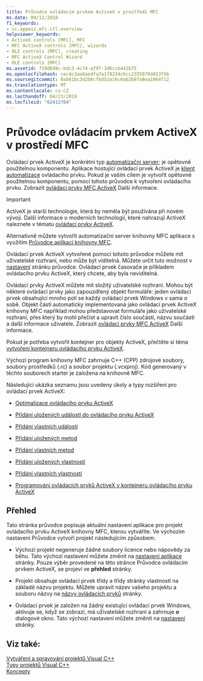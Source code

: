 ```yaml
---
title: Průvodce ovládacím prvkem ActiveX v prostředí MFC
ms.date: 09/12/2018
f1_keywords:
- vc.appwiz.mfc.ctl.overview
helpviewer_keywords:
- ActiveX controls [MFC], MFC
- MFC ActiveX controls [MFC], wizards
- OLE controls [MFC], creating
- MFC ActiveX Control Wizard
- OLE controls [MFC]
ms.assetid: f19d698c-bdc3-4c74-af97-3d6ccb441b75
ms.openlocfilehash: cec4c3aa6aedfa7a1f8234c6cc2355970d453f56
ms.sourcegitcommit: 0ab61bc3d2b6cfbd52a16c6ab2b97a8ea1864f12
ms.translationtype: MT
ms.contentlocale: cs-CZ
ms.lasthandoff: 04/23/2019
ms.locfileid: "62412764"
---
```

# <a name="mfc-activex-control-wizard"></a>Průvodce ovládacím prvkem ActiveX v prostředí MFC

Ovládací prvek ActiveX je konkrétní typ [automatizační server](../../mfc/automation-servers.md); je opětovně použitelnou komponentu. Aplikace hostující ovládací prvek ActiveX je [klient automatizace](../../mfc/automation-clients.md) ovládacího prvku. Pokud je vaším cílem je vytvořit opětovně použitelnou komponentu, pomocí tohoto průvodce k vytvoření ovládacího prvku. Zobrazit [ovládací prvky MFC ActiveX](../../mfc/mfc-activex-controls.md) Další informace.

>[!IMPORTANT]
> ActiveX je starší technologie, která by neměla být používána při novém vývoji. Další informace o moderních technologií, které nahrazují ActiveX naleznete v tématu [ovládací prvky ActiveX](../activex-controls.md).

Alternativně můžete vytvořit automatizační server knihovny MFC aplikace s využitím [Průvodce aplikací knihovny MFC](../../mfc/reference/mfc-application-wizard.md).

Ovládací prvek ActiveX vytvořené pomocí tohoto průvodce můžete mít uživatelské rozhraní, nebo může být viditelná. Můžete určit tuto možnost v [nastavení](../../mfc/reference/control-settings-mfc-activex-control-wizard.md) stránku průvodce. Ovládací prvek časovače je příkladem ovládacího prvku ActiveX, který chcete, aby byla neviditelná.

Ovládací prvky ActiveX můžete mít složitý uživatelské rozhraní. Mohou být některé ovládací prvky jako zapouzdřený objekt formuláře: jeden ovládací prvek obsahující mnoho polí se každý ovládací prvek Windows v sama o sobě. Objekt částí automaticky implementovaná jako ovládací prvek ActiveX knihovny MFC například mohou představovat formuláře jako uživatelské rozhraní, přes který by mohl přečíst a upravit číslo součásti, názvu součásti a další informace uživatele. Zobrazit [ovládací prvky MFC ActiveX](../../mfc/mfc-activex-controls.md) Další informace.

Pokud je potřeba vytvořit kontejner pro objekty ActiveX, přečtěte si téma [vytvoření kontejneru ovládacího prvku ActiveX](../../mfc/reference/creating-an-mfc-activex-control-container.md).

Výchozí program knihovny MFC zahrnuje C++ (CPP) zdrojové soubory, soubory prostředků (.rc) a soubor projektu (.vcxproj). Kód generovaný v těchto souborech starter je založena na knihovně MFC.

Následující ukázka seznamu jsou uvedeny úkoly a typy rozšíření pro ovládací prvek ActiveX:

- [Optimalizace ovládacího prvku ActiveX](../../mfc/mfc-activex-controls-optimization.md)

- [Přidání uložených událostí do ovládacího prvku ActiveX](../../mfc/mfc-activex-controls-adding-stock-events-to-an-activex-control.md)

- [Přidání vlastních událostí](../../mfc/mfc-activex-controls-adding-custom-events.md)

- [Přidání uložených metod](../../mfc/mfc-activex-controls-adding-stock-methods.md)

- [Přidání vlastních metod](../../mfc/mfc-activex-controls-adding-custom-methods.md)

- [Přidání uložených vlastností](../../mfc/mfc-activex-controls-adding-stock-properties.md)

- [Přidání vlastních vlastností](../../mfc/mfc-activex-controls-adding-custom-properties.md)

- [Programování ovládacích prvků ActiveX v kontejneru ovládacího prvku ActiveX](../../mfc/programming-activex-controls-in-a-activex-control-container.md)

## <a name="overview"></a>Přehled

Tato stránka průvodce popisuje aktuální nastavení aplikace pro projekt ovládacího prvku ActiveX knihovny MFC, kterou vytváříte. Ve výchozím nastavení Průvodce vytvoří projekt následujícím způsobem:

- Výchozí projekt negeneruje žádné soubory licence nebo nápovědy za běhu. Tato výchozí nastavení můžete změnit na [nastavení aplikace](../../mfc/reference/application-settings-mfc-activex-control-wizard.md) stránky. Pouze výběr provedené na této stránce Průvodce ovládacím prvkem ActiveX, se projeví ve **přehled** stránky.

- Projekt obsahuje ovládací prvek třídy a třídy stránky vlastností na základě názvu projektu. Můžete upravit název vašeho projektu a souboru názvy na [názvy ovládacích prvků](../../mfc/reference/control-names-mfc-activex-control-wizard.md) stránky.

- Ovládací prvek je založen na žádný existující ovládací prvek Windows, aktivuje se, když se zobrazí, má uživatelské rozhraní a zahrnuje **o** dialogové okno. Tato výchozí nastavení můžete změnit na [nastavení](../../mfc/reference/control-settings-mfc-activex-control-wizard.md) stránky.

## <a name="see-also"></a>Viz také:

[Vytváření a spravování projektů Visual C++](../../build/creating-and-managing-visual-cpp-projects.md)<br/>
[Typy projektů Visual C++](../../build/reference/visual-cpp-project-types.md)<br/>
[Koncepty](../../atl/active-template-library-atl-concepts.md)
